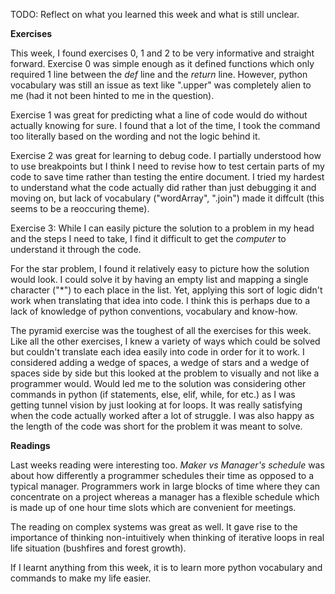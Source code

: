 TODO: Reflect on what you learned this week and what is still unclear.

**Exercises**

This week, I found exercises 0, 1 and 2 to be very informative and straight forward. Exercise 0 was simple enough as it defined functions which only required 1 line between the *def* line and the *return* line. However, python vocabulary was still an issue as text like ".upper" was completely alien to me (had it not been hinted to me in the question). 

Exercise 1 was great for predicting what a line of code would do without actually knowing for sure. I found that a lot of the time, I took the command too literally based on the wording and not the logic behind it.

Exercise 2 was great for learning to debug code. I partially understood how to use breakpoints but I think I need to revise how to test certain parts of my code to save time rather than testing the entire document. I tried my hardest to understand what the code actually did rather than just debugging it and moving on, but lack of vocabulary ("wordArray", ".join") made it diffcult (this seems to be a reoccuring theme).

Exercise 3: While I can easily picture the solution to a problem in my head and the steps I need to take, I find it difficult to get the *computer* to understand it through the code. 

For the star problem, I found it relatively easy to picture how the solution would look. I could solve it by having an empty list and mapping a single character ("*") to each place in the list. Yet, applying this sort of logic didn't work when translating that idea into code. I think this is perhaps due to a lack of knowledge of python conventions, vocabulary and know-how.

The pyramid exercise was the toughest of all the exercises for this week. Like all the other exercises, I knew a variety of ways which could be solved but couldn't translate each idea easily into code in order for it to work. I considered adding a wedge of spaces, a wedge of stars and a wedge of spaces side by side but this looked at the problem to visually and not like a programmer would. Would led me to the solution was considering other commands in python (if statements, else, elif, while, for etc.) as I was getting tunnel vision by just looking at for loops. It was really satisfying when the code actually worked after a lot of struggle. I was also happy as the length of the code was short for the problem it was meant to solve.

**Readings**

Last weeks reading were interesting too. *Maker vs Manager's schedule* was about how differently a programmer schedules their time as opposed to a typical manager. Programmers work in large blocks of time where they can concentrate on a project whereas a manager has a flexible schedule which is made up of one hour time slots which are convenient for meetings.

The reading on complex systems was great as well. It gave rise to the importance of thinking non-intuitively when thinking of iterative loops in real life situation (bushfires and forest growth).

If I learnt anything from this week, it is to learn more python vocabulary and commands to make my life easier.